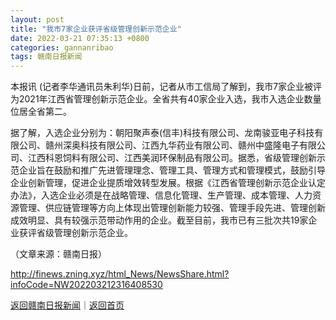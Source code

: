 ```yaml
---
layout: post
title: "我市7家企业获评省级管理创新示范企业"
date: 2022-03-21 07:35:13 +0800
categories: gannanribao
tags: 赣南日报新闻
---
```

<p>本报讯 (记者李华通讯员朱利华)日前，记者从市工信局了解到，我市7家企业被评为2021年江西省管理创新示范企业。全省共有40家企业入选，我市入选企业数量位居全省第二。</p>
 <p>据了解，入选企业分别为：朝阳聚声泰(信丰)科技有限公司、龙南骏亚电子科技有限公司、赣州深奥科技有限公司、江西九华药业有限公司、赣州中盛隆电子有限公司、江西科恩饲料有限公司、江西美润环保制品有限公司。据悉，省级管理创新示范企业旨在鼓励和推广先进管理理念、管理工具、管理方式和管理模式，鼓励引导企业创新管理，促进企业提质增效转型发展。根据《江西省管理创新示范企业认定办法》，入选企业必须是在战略管理、信息化管理、生产管理、成本管理、人力资源管理、供应链管理等方向上体现出管理创新能力较强、管理手段先进、管理创新成效明显、具有较强示范带动作用的企业。截至目前，我市已有三批次共19家企业获评省级管理创新示范企业。</p><p class="em_media">（文章来源：赣南日报）</p>

<http://finews.zning.xyz/html_News/NewsShare.html?infoCode=NW202203212316408530>

[返回赣南日报新闻](//finews.withounder.com/category/gannanribao.html)｜[返回首页](//finews.withounder.com/)